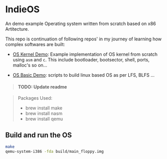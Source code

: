 # IndieOS

An demo example Operating system written from scratch based on x86 Artitecture.

This repo is continuation of following repos' in my journey of learning how complex softwares are built:

- [OS Kernel Demo](https://github.com/Himasnhu-AT/OS-kernal-demo): Example implementation of OS kernel from scratch using `asm` and `c`. This include bootloader, bootsector, shell, ports, malloc's so on...

- [OS Basic Demo](https://github.com/Himasnhu-AT/OS-basic-Demo): scripts to build linux based OS as per LFS, BLFS ...

> #### TODO: Update readme

> Packages Used:
>
> - brew install make
> - brew install nasm
> - brew install qemu

## Build and run the OS

```bash
make
qemu-system-i386 -fda build/main_floppy.img
```
